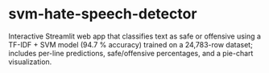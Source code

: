 # svm-hate-speech-detector
Interactive Streamlit web app that classifies text as safe or offensive using a TF-IDF + SVM model (94.7 % accuracy) trained on a 24,783-row dataset; includes per-line predictions, safe/offensive percentages, and a pie-chart visualization.
